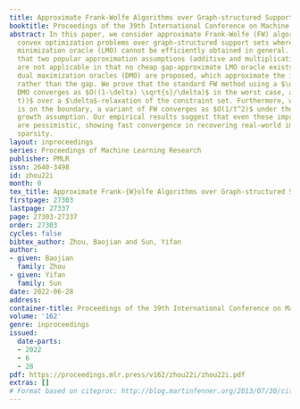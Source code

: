 ```yaml
---
title: Approximate Frank-Wolfe Algorithms over Graph-structured Support Sets
booktitle: Proceedings of the 39th International Conference on Machine Learning
abstract: In this paper, we consider approximate Frank-Wolfe (FW) algorithms to solve
  convex optimization problems over graph-structured support sets where the linear
  minimization oracle (LMO) cannot be efficiently obtained in general. We first demonstrate
  that two popular approximation assumptions (additive and multiplicative gap errors)
  are not applicable in that no cheap gap-approximate LMO oracle exists. Thus, approximate
  dual maximization oracles (DMO) are proposed, which approximate the inner product
  rather than the gap. We prove that the standard FW method using a $\delta$-approximate
  DMO converges as $O((1-\delta) \sqrt{s}/\delta)$ in the worst case, and as $O(L/(\delta^2
  t))$ over a $\delta$-relaxation of the constraint set. Furthermore, when the solution
  is on the boundary, a variant of FW converges as $O(1/t^2)$ under the quadratic
  growth assumption. Our empirical results suggest that even these improved bounds
  are pessimistic, showing fast convergence in recovering real-world images with graph-structured
  sparsity.
layout: inproceedings
series: Proceedings of Machine Learning Research
publisher: PMLR
issn: 2640-3498
id: zhou22i
month: 0
tex_title: Approximate Frank-{W}olfe Algorithms over Graph-structured Support Sets
firstpage: 27303
lastpage: 27337
page: 27303-27337
order: 27303
cycles: false
bibtex_author: Zhou, Baojian and Sun, Yifan
author:
- given: Baojian
  family: Zhou
- given: Yifan
  family: Sun
date: 2022-06-28
address:
container-title: Proceedings of the 39th International Conference on Machine Learning
volume: '162'
genre: inproceedings
issued:
  date-parts:
  - 2022
  - 6
  - 28
pdf: https://proceedings.mlr.press/v162/zhou22i/zhou22i.pdf
extras: []
# Format based on citeproc: http://blog.martinfenner.org/2013/07/30/citeproc-yaml-for-bibliographies/
---
```

